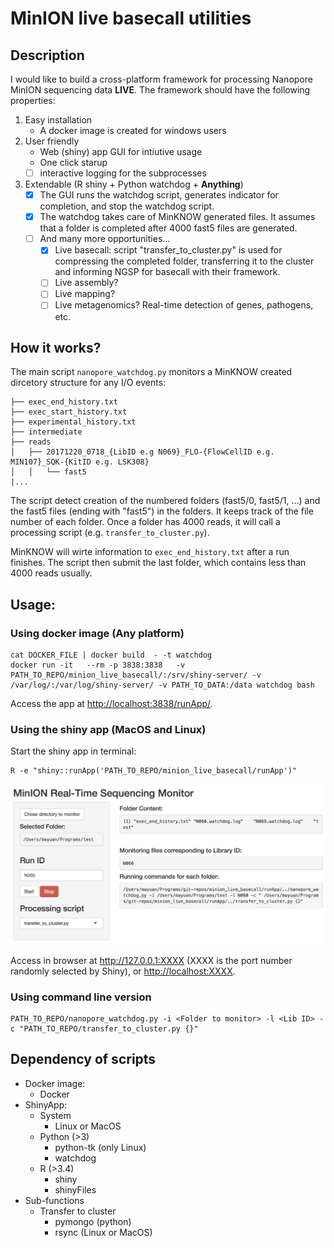 # MinION live basecall utilities

## Description

I would like to build a cross-platform framework for processing Nanopore MinION sequencing data **LIVE**. The framework should have the following properties:
1. Easy installation 
    - A docker image is created for windows users
2. User friendly
	- Web (shiny) app GUI for intiutive usage	
	- One click starup
    - [ ] interactive logging for the subprocesses
3. Extendable (R shiny + Python watchdog + **Anything**)
    - [x] The GUI runs the watchdog script, generates indicator for completion, and stop the watchdog script.
    - [x] The watchdog takes care of MinKNOW generated files. It assumes that a folder is completed after 4000 fast5 files are generated.
    - [ ] And many more opportunities... 
    	- [x] Live basecall: script "transfer_to_cluster.py" is used for compressing the completed folder, transferring it to the cluster and informing NGSP for basecall with their framework.
    	- [ ] Live assembly?
    	- [ ] Live mapping?
    	- [ ] Live metagenomics? Real-time detection of genes, pathogens, etc.

## How it works?

The main script `nanopore_watchdog.py` monitors a MinKNOW created dircetory structure for any I/O events:

```
├── exec_end_history.txt
├── exec_start_history.txt
├── experimental_history.txt
├── intermediate
├── reads
│   ├── 20171220_0718_{LibID e.g N069}_FLO-{FlowCellID e.g. MIN107}_SQK-{KitID e.g. LSK308}
│   │   └── fast5
|...
```

The script detect creation of the numbered folders (fast5/0, fast5/1, ...) and the fast5 files (ending with "fast5") in the folders. It keeps track of the file number of each folder. Once a folder has 4000 reads, it will call a processing script (e.g. `transfer_to_cluster.py`).

MinKNOW will wirte information to `exec_end_history.txt` after a run finishes. The script then submit the last folder, which contains less than 4000 reads usually.

## Usage:

### Using docker image (Any platform)
```{sh}
cat DOCKER_FILE | docker build  - -t watchdog
docker run -it   --rm -p 3838:3838   -v PATH_TO_REPO/minion_live_basecall/:/srv/shiny-server/ -v /var/log/:/var/log/shiny-server/ -v PATH_TO_DATA:/data watchdog bash
```

Access the app at <http://localhost:3838/runApp/>.

### Using the shiny app (MacOS and Linux)

Start the shiny app in terminal:
```{sh}
R -e "shiny::runApp('PATH_TO_REPO/minion_live_basecall/runApp')"
```
![](watchdog_shinyApp.png)

Access in browser at <http://127.0.0.1:XXXX> (XXXX is the port number randomly selected by Shiny), or <http://localhost:XXXX>.

### Using command line version
```{sh}
PATH_TO_REPO/nanopore_watchdog.py -i <Folder to monitor> -l <Lib ID> -c "PATH_TO_REPO/transfer_to_cluster.py {}"
```


## Dependency of scripts
* Docker image:
    - Docker
* ShinyApp:
    - System
        - Linux or MacOS
    - Python (>3)
        - python-tk (only Linux)
        - watchdog
    - R (>3.4)
        - shiny
        - shinyFiles
* Sub-functions
    - Transfer to cluster
        - pymongo (python)  
        - rsync (Linux or MacOS)
